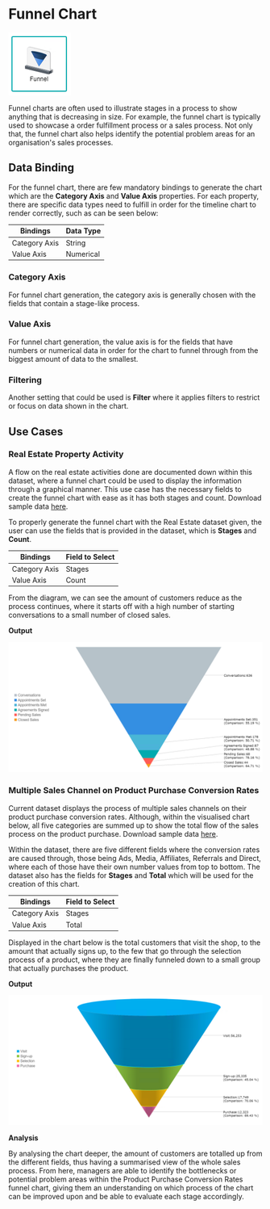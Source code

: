 # Funnel Chart
 
![Funnel](./images/funnel-chart/funnel.PNG)

Funnel charts are often used to illustrate stages in a process to show anything that is decreasing in size. For example, the funnel chart is typically used to showcase a order fulfillment process or a sales process. Not only that, the funnel chart also helps identify the potential problem areas for an organisation's sales processes.

## Data Binding

For the funnel chart, there are few mandatory bindings to generate the chart which are the **Category Axis** and **Value Axis** properties. For each property, there are specific data types need to fulfill in order for the timeline chart to render correctly, such as can be seen below:

|Bindings|Data Type|
|---|---|
|Category Axis|String|
|Value Axis|Numerical|

### Category Axis

For funnel chart generation, the category axis is generally chosen with the fields that contain a stage-like process.

### Value Axis

For funnel chart generation, the value axis is for the fields that have numbers or numerical data in order for the chart to funnel through from the biggest amount of data to the smallest.

### Filtering

Another setting that could be used is **Filter** where it applies filters to restrict or focus on data shown in the chart.

## Use Cases
### Real Estate Property Activity
A flow on the real estate activities done are documented down within this dataset, where a funnel chart could be used to display the information through a graphical manner. This use case has the necessary fields to create the funnel chart with ease as it has both stages and count. Download sample data [here](./sample-data/funnel-chart/real-estate.xlsx).

To properly generate the funnel chart with the Real Estate dataset given, the user can use the fields that is provided in the dataset, which is **Stages** and **Count**. 

|Bindings|Field to Select|
|---|---|
|Category Axis|Stages|
|Value Axis|Count|

From the diagram, we can see the amount of customers reduce as the process continues, where it starts off with a high number of starting conversations to a small number of closed sales. 

**Output**

![Real Estate Property](./images/funnel-chart/output-1.PNG)

### Multiple Sales Channel on Product Purchase Conversion Rates
Current dataset displays the process of multiple sales channels on their product purchase conversion rates.  Although, within the visualised chart below, all five categories are summed up to show the total flow of the sales process on the product purchase. Download sample data [here](./sample-data/timeline-chart/sales-channel-dataset-conversion-rate.csv).

Within the dataset, there are five different fields where the conversion rates are caused through, those being Ads, Media, Affiliates, Referrals and Direct, where each of those have their own number values from top to bottom. The dataset also has the fields for **Stages** and **Total** which will be used for the creation of this chart.

|Bindings|Field to Select|
|---|---|
|Category Axis|Stages|
|Value Axis|Total|

Displayed in the chart below is the total customers that visit the shop, to the amount that actually signs up, to the few that go through the selection process of a product, where they are finally funneled down to a small group that actually purchases the product.

**Output**

![Product Purchase Conversion Rates](./images/funnel-chart/output-2.PNG)

**Analysis**

By analysing the chart deeper, the amount of customers are totalled up from the different fields, thus having a summarised view of the whole sales process. From here, managers are able to identify the bottlenecks or potential problem areas within the Product Purchase Conversion Rates funnel chart, giving them an understanding on which process of the chart can be improved upon and be able to evaluate each stage accordingly. 